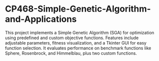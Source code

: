 # CP468-Simple-Genetic-Algorithm-and-Applications
This project implements a Simple Genetic Algorithm (SGA) for optimization using predefined and custom objective functions. Features include adjustable parameters, fitness visualization, and a Tkinter GUI for easy function selection. It evaluates performance on benchmark functions like Sphere, Rosenbrock, and Himmelblau, plus two custom functions.
